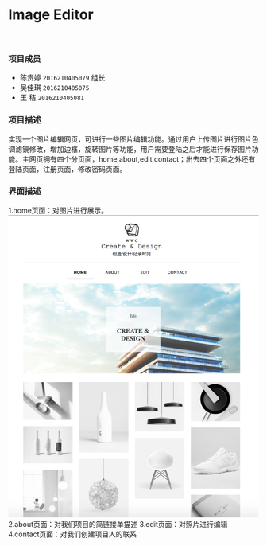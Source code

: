 # Image Editor 
<br>

### 项目成员

* 陈贵婷 `2016210405079` 组长
* 吴佳琪 `2016210405075` 
* 王  秸 `2016210405081`

### 项目描述
实现一个图片编辑网页，可进行一些图片编辑功能。通过用户上传图片进行图片色调滤镜修改，增加边框，旋转图片等功能，用户需要登陆之后才能进行保存图片功能。主网页拥有四个分页面，home,about,edit,contact；出去四个页面之外还有登陆页面，注册页面，修改密码页面。
<br>



### 界面描述
1.home页面：对图片进行展示。
![Image text](https://github.com/Fionakiki/Myproject/blob/master/images/屏幕快照%202018-06-23%2016.15.48.png)
2.about页面：对我们项目的简链接单描述
3.edit页面：对照片进行编辑
4.contact页面：对我们创建项目人的联系
